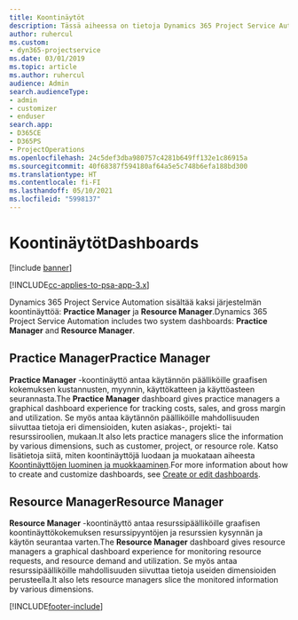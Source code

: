 ```yaml
---
title: Koontinäytöt
description: Tässä aiheessa on tietoja Dynamics 365 Project Service Automation -järjestelmään sisältyvistä raportoinnin koontinäytöistä.
author: ruhercul
ms.custom:
- dyn365-projectservice
ms.date: 03/01/2019
ms.topic: article
ms.author: ruhercul
audience: Admin
search.audienceType:
- admin
- customizer
- enduser
search.app:
- D365CE
- D365PS
- ProjectOperations
ms.openlocfilehash: 24c5def3dba980757c4281b649ff132e1c86915a
ms.sourcegitcommit: 40f68387f594180af64a5e5c748b6efa188bd300
ms.translationtype: HT
ms.contentlocale: fi-FI
ms.lasthandoff: 05/10/2021
ms.locfileid: "5998137"
---
```

# <a name="dashboards"></a><span data-ttu-id="6900b-103">Koontinäytöt</span><span class="sxs-lookup"><span data-stu-id="6900b-103">Dashboards</span></span>

[!include [banner](../includes/psa-now-project-operations.md)]

[!INCLUDE[cc-applies-to-psa-app-3.x](../includes/cc-applies-to-psa-app-3x.md)]

<span data-ttu-id="6900b-104">Dynamics 365 Project Service Automation sisältää kaksi järjestelmän koontinäyttöä: **Practice Manager** ja **Resource Manager**.</span><span class="sxs-lookup"><span data-stu-id="6900b-104">Dynamics 365 Project Service Automation includes two system dashboards: **Practice Manager** and **Resource Manager**.</span></span>

## <a name="practice-manager"></a><span data-ttu-id="6900b-105">Practice Manager</span><span class="sxs-lookup"><span data-stu-id="6900b-105">Practice Manager</span></span> 

<span data-ttu-id="6900b-106">**Practice Manager** -koontinäyttö antaa käytännön päälliköille graafisen kokemuksen kustannusten, myynnin, käyttökatteen ja käyttöasteen seurannasta.</span><span class="sxs-lookup"><span data-stu-id="6900b-106">The **Practice Manager** dashboard gives practice managers a graphical dashboard experience for tracking costs, sales, and gross margin and utilization.</span></span> <span data-ttu-id="6900b-107">Se myös antaa käytännön päälliköille mahdollisuuden siivuttaa tietoja eri dimensioiden, kuten asiakas-, projekti- tai resurssiroolien, mukaan.</span><span class="sxs-lookup"><span data-stu-id="6900b-107">It also lets practice managers slice the information by various dimensions, such as customer, project, or resource role.</span></span> <span data-ttu-id="6900b-108">Katso lisätietoja siitä, miten koontinäyttöjä luodaan ja muokataan aiheesta [Koontinäyttöjen luominen ja muokkaaminen](/dynamics365/customerengagement/on-premises/customize/create-edit-dashboards).</span><span class="sxs-lookup"><span data-stu-id="6900b-108">For more information about how to create and customize dashboards, see [Create or edit dashboards](/dynamics365/customerengagement/on-premises/customize/create-edit-dashboards).</span></span>

## <a name="resource-manager"></a><span data-ttu-id="6900b-109">Resource Manager</span><span class="sxs-lookup"><span data-stu-id="6900b-109">Resource Manager</span></span> 

<span data-ttu-id="6900b-110">**Resource Manager** -koontinäyttö antaa resurssipäälliköille graafisen koontinäyttökokemuksen resurssipyyntöjen ja resurssien kysynnän ja käytön seurantaa varten.</span><span class="sxs-lookup"><span data-stu-id="6900b-110">The **Resource Manager** dashboard gives resource managers a graphical dashboard experience for monitoring resource requests, and resource demand and utilization.</span></span> <span data-ttu-id="6900b-111">Se myös antaa resurssipäälliköille mahdollisuuden siivuttaa tietoja useiden dimensioiden perusteella.</span><span class="sxs-lookup"><span data-stu-id="6900b-111">It also lets resource managers slice the monitored information by various dimensions.</span></span>


[!INCLUDE[footer-include](../includes/footer-banner.md)]